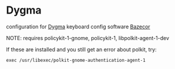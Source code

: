 # Dygma

configuration for [Dygma](https://dygma.com) keyboard config software [Bazecor](https://github.com/Dygmalab/Bazecor)

NOTE: requires policykit-1-gnome, policykit-1, libpolkit-agent-1-dev

If these are installed and you still get an error about polkit, try:

`exec /usr/libexec/polkit-gnome-authentication-agent-1`

